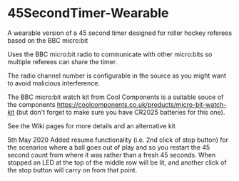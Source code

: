 # 45SecondTimer-Wearable
A wearable version of a 45 second timer designed for roller hockey referees based on the BBC micro:bit

Uses the BBC micro:bit radio to communicate with other micro:bits so multiple referees can share the timer.

The radio channel number is configurable in the source as you might want to avoid malicious interference.

The BBC micro:bit watch kit from Cool Components is a suitable souce of the components https://coolcomponents.co.uk/products/micro-bit-watch-kit (but don't forget to make sure you have CR2025 batteries for this one).

See the Wiki pages for more details and an alternative kit

5th May 2020
Added resume functionality (i.e. 2nd click of stop button) for the scenarios where a ball goes out of play and so you restart the 45 second count from where it was rather than a fresh 45 seconds.  When stopped an LED at the top of the middle row will be lit, and another click of the stop button will carry on from that point.
